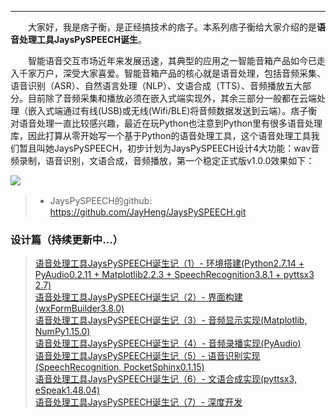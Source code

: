 ----

　　大家好，我是痞子衡，是正经搞技术的痞子。本系列痞子衡给大家介绍的是**语音处理工具JaysPySPEECH诞生**。  

　　智能语音交互市场近年来发展迅速，其典型的应用之一智能音箱产品如今已走入千家万户，深受大家喜爱。智能音箱产品的核心就是语音处理，包括音频采集、语音识别（ASR）、自然语言处理（NLP）、文语合成（TTS）、音频播放五大部分。目前除了音频采集和播放必须在嵌入式端实现外，其余三部分一般都在云端处理（嵌入式端通过有线(USB)或无线(Wifi/BLE)将音频数据发送到云端）。痞子衡对语音处理一直比较感兴趣，最近在玩Python也注意到Python里有很多语音处理库，因此打算从零开始写一个基于Python的语音处理工具，这个语音处理工具我们暂且叫她JaysPySPEECH，初步计划为JaysPySPEECH设计4大功能：wav音频录制，语音识别，文语合成，音频播放，第一个稳定正式版v1.0.0效果如下：  

<img src="http://odox9r8vg.bkt.clouddn.com/image/cnblogs/JaysPySPEECH_overview.PNG" style="zoom:100%" />

> * JaysPySPEECH的github: https://github.com/JayHeng/JaysPySPEECH.git  

### 设计篇（持续更新中...）
> [语音处理工具JaysPySPEECH诞生记（1）- 环境搭建(Python2.7.14 + PyAudio0.2.11 + Matplotlib2.2.3 + SpeechRecognition3.8.1 + pyttsx3 2.7)](https://www.cnblogs.com/henjay724/p/9542690.html)  
> [语音处理工具JaysPySPEECH诞生记（2）- 界面构建(wxFormBuilder3.8.0)]()  
> [语音处理工具JaysPySPEECH诞生记（3）- 音频显示实现(Matplotlib, NumPy1.15.0)]()  
> [语音处理工具JaysPySPEECH诞生记（4）- 音频录播实现(PyAudio)]()  
> [语音处理工具JaysPySPEECH诞生记（5）- 语音识别实现(SpeechRecognition, PocketSphinx0.1.15)](https://www.cnblogs.com/henjay724/p/9576670.html)  
> [语音处理工具JaysPySPEECH诞生记（6）- 文语合成实现(pyttsx3, eSpeak1.48.04)]()  
> [语音处理工具JaysPySPEECH诞生记（7）- 深度开发]()  
